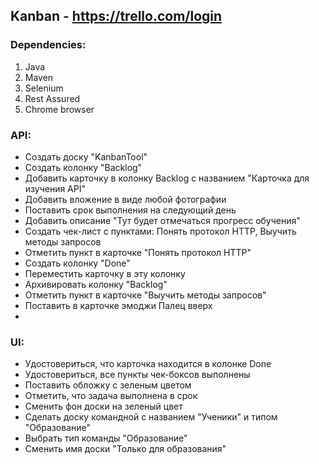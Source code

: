 ## Kanban - https://trello.com/login

### Dependencies:

1. Java
2. Maven
3. Selenium
4. Rest Assured   
3. Chrome browser

### API:
-	Создать доску "KanbanTool"
-	Создать колонку "Backlog"
-	Добавить карточку в колонку Backlog с названием "Карточка для изучения API"
-	Добавить вложение в виде любой фотографии
-	Поставить срок выполнения на следующий день
-	Добавить описание "Тут будет отмечаться прогресс обучения"
-	Создать чек-лист с пунктами:
 Понять протокол HTTP,
 Выучить методы запросов
-	Отметить пункт в карточке "Понять протокол HTTP"
-	Создать колонку "Done"
-	Переместить карточку в эту колонку
-	Архивировать колонку "Backlog"
-	Отметить пункт в карточке "Выучить методы запросов"
-	Поставить в карточке эмоджи Палец вверх
-
### UI:
-	Удостовериться, что карточка находится в колонке Done
-	Удостовериться, все пункты чек-боксов выполнены
-	Поставить обложку с зеленым цветом
-	Отметить, что задача выполнена в срок
-	Сменить фон доски на зеленый цвет
-	Сделать доску командной с названием "Ученики" и типом "Образование"
-	Выбрать тип команды "Образование"
-	Сменить имя доски "Только для образования"
